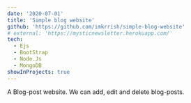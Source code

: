 ```yaml
---
date: '2020-07-01'
title: 'Simple blog website'
github: 'https://github.com/imkrrish/simple-blog-website'
# external: 'https://mysticnewsletter.herokuapp.com/'
tech:
  - Ejs
  - BootStrap
  - Node.Js
  - MongoDB
showInProjects: true
---
```


A Blog-post website. We can add, edit and delete blog-posts.
